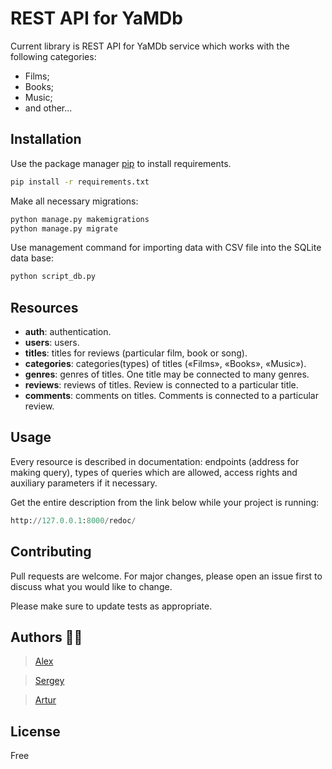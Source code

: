 # REST API for YaMDb

Current library is REST API for YaMDb service which works with the following categories:

- Films;
- Books;
- Music;
- and other...

## Installation

Use the package manager [pip](https://pip.pypa.io/en/stable/) to install requirements.

```bash
pip install -r requirements.txt
```
Make all necessary migrations:
```bash
python manage.py makemigrations
python manage.py migrate
```

Use management command for importing data with CSV file into the SQLite data base:
```bash
python script_db.py
```

## Resources

- **auth**: authentication.
- **users**: users.
- **titles**: titles for reviews (particular film, book or song).
- **categories**: categories(types) of titles («Films», «Books», «Music»).
- **genres**: genres of titles. One title may be connected to many genres.
- **reviews**: reviews of titles. Review is connected to a particular title.
- **comments**: comments on titles. Comments is connected to a particular review.

## Usage

Every resource is described in documentation: endpoints (address for making query), types of queries which are allowed, access rights and auxiliary parameters if it necessary.

Get the entire description from the link below while your project is running:

```python
http://127.0.0.1:8000/redoc/
```

## Contributing
Pull requests are welcome. For major changes, please open an issue first to discuss what you would like to change.

Please make sure to update tests as appropriate.

## Authors :man_technologist:
> [Alex](https://github.com/learies)

>[Sergey](https://github.com/SergoSolo)

> [Artur](https://github.com/Archy-A)

## License
Free
